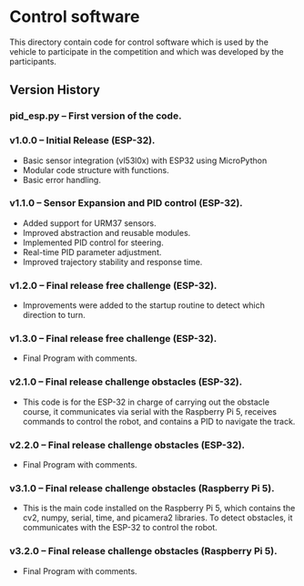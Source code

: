 Control software
====

This directory contain code for control software which is used by the vehicle to participate in the competition and which was developed by the participants.

## Version History

### pid_esp.py – First version of the code.

### v1.0.0 – Initial Release (ESP-32).
- Basic sensor integration (vl53l0x) with ESP32 using MicroPython
- Modular code structure with functions.
- Basic error handling.

### v1.1.0 – Sensor Expansion and PID control (ESP-32).
- Added support for URM37 sensors.
- Improved abstraction and reusable modules.
- Implemented PID control for steering.
- Real-time PID parameter adjustment.
- Improved trajectory stability and response time.

### v1.2.0 – Final release free challenge (ESP-32).
- Improvements were added to the startup routine to detect which direction to turn.

### v1.3.0 – Final release free challenge (ESP-32).
- Final Program with comments.


### v2.1.0 – Final release challenge obstacles (ESP-32).
- This code is for the ESP-32 in charge of carrying out the obstacle course, it communicates via serial with the Raspberry Pi 5,   receives commands to control the robot, and contains a PID to navigate the track.

### v2.2.0 – Final release challenge obstacles (ESP-32).
- Final Program with comments.

### v3.1.0 – Final release challenge obstacles (Raspberry Pi 5).
- This is the main code installed on the Raspberry Pi 5, which contains the cv2, numpy, serial, time, and picamera2 libraries. To detect obstacles, it communicates with the ESP-32 to control the robot.


### v3.2.0 – Final release challenge obstacles (Raspberry Pi 5).
- Final Program with comments.
